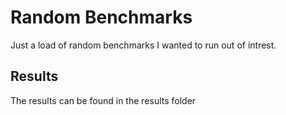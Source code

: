 # Random Benchmarks

Just a load of random benchmarks I wanted to run out of intrest.

## Results

The results can be found in the results folder